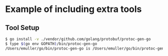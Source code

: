 # Example of including extra tools


## Tool Setup

```sh
$ go install -v ./vendor/github.com/golang/protobuf/protoc-gen-go
$ type $(go env GOPATH)/bin/protoc-gen-go
/Users/emuller/go/bin/protoc-gen-go is /Users/emuller/go/bin/protoc-gen-go
```